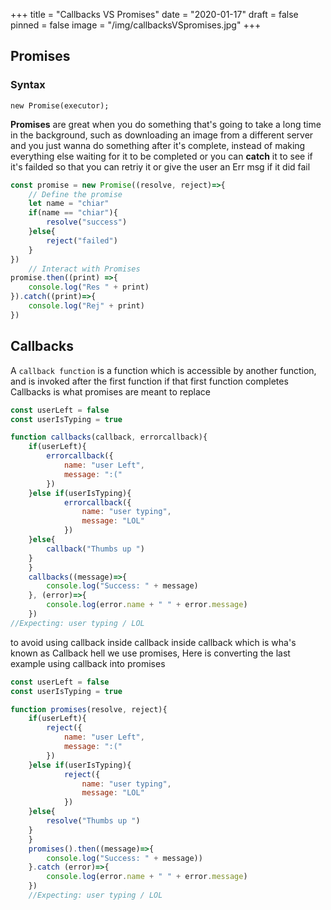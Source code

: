 +++
title = "Callbacks VS Promises"
date = "2020-01-17"
draft = false
pinned = false
image = "/img/callbacksVSpromises.jpg"
+++
## Promises
### Syntax
    new Promise(executor);

**Promises** are great when you do something that's going to take a long time in the background, such as downloading an image from a different server and you just wanna do something after it's complete, instead of making everything else waiting for it to be completed or you can **catch** it to see if it's failded so that  you can retriy it or give the user  an Err msg if it did fail
```js
const promise = new Promise((resolve, reject)=>{
    // Define the promise 
    let name = "chiar"
    if(name == "chiar"){
        resolve("success")
    }else{
        reject("failed")
    }
})
    // Interact with Promises
promise.then((print) =>{
    console.log("Res " + print)
}).catch((print)=>{
    console.log("Rej" + print)
})
```
## Callbacks
A `callback function` is a function which is accessible by another function, and is invoked after the first function if that first function completes
Callbacks is what promises are meant to replace

```js
const userLeft = false
const userIsTyping = true

function callbacks(callback, errorcallback){
    if(userLeft){
        errorcallback({
            name: "user Left",
            message: ":("
        })
    }else if(userIsTyping){
            errorcallback({
                name: "user typing",
                message: "LOL"
            })
    }else{
        callback("Thumbs up ")
    }
    }
    callbacks((message)=>{
        console.log("Success: " + message)
    }, (error)=>{
        console.log(error.name + " " + error.message)
    })
//Expecting: user typing / LOL
```
to avoid using callback inside callback inside callback which is wha's known as Callback hell we use promises, Here is converting the last example using callback into promises
```js
const userLeft = false
const userIsTyping = true

function promises(resolve, reject){
    if(userLeft){
        reject({
            name: "user Left",
            message: ":("
        })
    }else if(userIsTyping){
            reject({
                name: "user typing",
                message: "LOL"
            })
    }else{
        resolve("Thumbs up ")
    }
    }
    promises().then((message)=>{
        console.log("Success: " + message))
    }.catch (error)=>{
        console.log(error.name + " " + error.message)
    })
    //Expecting: user typing / LOL
```
